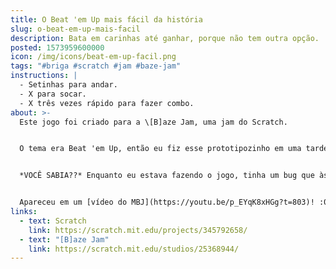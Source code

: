 ```yaml
---
title: O Beat 'em Up mais fácil da história
slug: o-beat-em-up-mais-facil
description: Bata em carinhas até ganhar, porque não tem outra opção.
posted: 1573959600000
icon: /img/icons/beat-em-up-facil.png
tags: "#briga #scratch #jam #baze-jam"
instructions: |
  - Setinhas para andar.
  - X para socar.
  - X três vezes rápido para fazer combo.
about: >-
  Este jogo foi criado para a \[B]aze Jam, uma jam do Scratch.


  O tema era Beat 'em Up, então eu fiz esse prototipozinho em uma tarde.


  *VOCÊ SABIA??* Enquanto eu estava fazendo o jogo, tinha um bug que às vezes você socava o inimigo e ele levava knockback e congelava no lugar, sem se mexer nem morrer. Ao invés de consertar o bug eu só fiz o inimigo morrer quando o bug acontece. Considere isso um golpe secreto. B)


  Apareceu em um [vídeo do MBJ](https://youtu.be/p_EYqK8xHGg?t=803)! :00
links:
  - text: Scratch
    link: https://scratch.mit.edu/projects/345792658/
  - text: "[B]aze Jam"
    link: https://scratch.mit.edu/studios/25368944/
---
```


<scratch url="https://scratch.mit.edu/projects/345792658/"></scratch>
